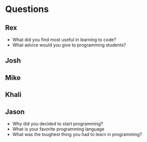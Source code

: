 # Questions

## Rex
- What did you find most useful in learning to code?
- What advice would you give to programming students?

## Josh


## Mike


## Khali


## Jason

- Why did you decided to start programming?
- What is your favorite programming language
- What was the toughest thing you had to learn in programming?

